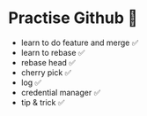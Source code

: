 # Practise Github 🍁

- learn to do feature and merge     ✅
- learn to rebase                   ✅
- rebase head                       ✅
- cherry pick                       ✅
- log                               ✅
- credential manager                ✅
- tip & trick                       ✅